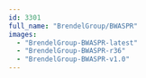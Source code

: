 ```yaml
---
id: 3301
full_name: "BrendelGroup/BWASPR"
images: 
  - "BrendelGroup-BWASPR-latest"
  - "BrendelGroup-BWASPR-r36"
  - "BrendelGroup-BWASPR-v1.0"
---
```

